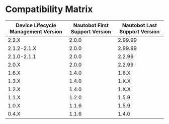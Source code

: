 # Compatibility Matrix

| Device Lifecycle Management Version | Nautobot First Support Version | Nautobot Last Support Version |
| ------------- | -------------------- | ------------- |
| 2.2.X         | 2.0.0                | 2.99.99       |
| 2.1.2-2.1.X   | 2.0.0                | 2.99.99       |
| 2.1.0-2.1.1   | 2.0.0                | 2.2.99        |
| 2.0.X         | 2.0.0                | 2.2.99        |
| 1.6.X         | 1.4.0                | 1.6.X         |
| 1.3.X         | 1.4.0                | 1.X.X         |
| 1.2.X         | 1.4.0                | 1.X.X         |
| 1.1.X         | 1.2.0                | 1.5.9         |
| 1.0.X         | 1.1.6                | 1.5.9         |
| 0.4.X         | 1.1.6                | 1.4.0         |

